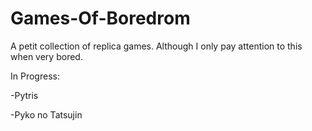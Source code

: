 # Games-Of-Boredrom
A petit collection of replica games. Although I only pay attention to this when very bored.

In Progress:

-Pytris

-Pyko no Tatsujin
